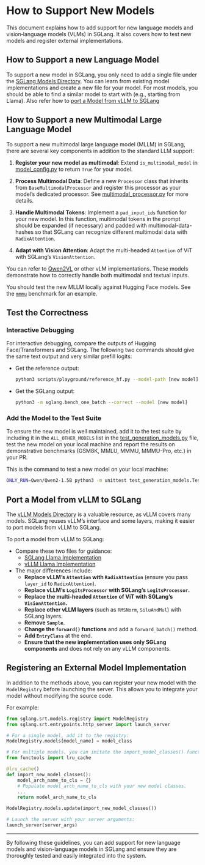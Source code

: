 # How to Support New Models

This document explains how to add support for new language models and vision‐language models (VLMs) in SGLang. It also
covers how to test new models and register external implementations.

## How to Support a new Language Model

To support a new model in SGLang, you only need to add a single file under
the [SGLang Models Directory](https://github.com/sgl-project/sglang/tree/main/python/sglang/srt/models). You can learn
from existing model implementations and create a new file for your model. For most models, you should be able to find a
similar model to start with (e.g., starting from Llama). Also refer how
to [port a Model from vLLM to SGLang](#port-a-model-from-vllm-to-sglang)

## How to Support a new Multimodal Large Language Model

To support a new multimodal large language model (MLLM) in SGLang, there are several key components in addition to the
standard LLM support:

1. **Register your new model as multimodal**:
   Extend `is_multimodal_model`
   in [model_config.py](https://github.com/sgl-project/sglang/blob/0ab3f437aba729b348a683ab32b35b214456efc7/python/sglang/srt/configs/model_config.py#L561)
   to return `True` for your model.

2. **Process Multimodal Data**:
   Define a new `Processor` class that inherits from `BaseMultimodalProcessor` and register this processor as your
   model’s dedicated processor.
   See [multimodal_processor.py](https://github.com/sgl-project/sglang/blob/main/python/sglang/srt/managers/multimodal_processor.py)
   for more details.

3. **Handle Multimodal Tokens**:
   Implement a `pad_input_ids` function for your new model. In this function, multimodal tokens in the prompt should be
   expanded (if necessary) and padded with multimodal-data-hashes so that SGLang can recognize different multimodal data
   with `RadixAttention`.

4. **Adapt with Vision Attention**:
   Adapt the multi-headed `Attention` of ViT with SGLang’s `VisionAttention`.

You can refer to [Qwen2VL](https://github.com/sgl-project/sglang/blob/main/python/sglang/srt/models/qwen2_vl.py) or
other vLM implementations. These models demonstrate how to correctly handle both multimodal and textual inputs.

You should test the new MLLM locally against Hugging Face models. See the [
`mmmu`](https://github.com/sgl-project/sglang/tree/main/benchmark/mmmu) benchmark for an example.

## Test the Correctness

### Interactive Debugging

For interactive debugging, compare the outputs of Hugging Face/Transformers and SGLang. The following two commands
should give the same text output and very similar prefill logits:

- Get the reference output:
  ```bash
  python3 scripts/playground/reference_hf.py --model-path [new model] --model-type {text,mllm}
  ```
- Get the SGLang output:
  ```bash
  python3 -m sglang.bench_one_batch --correct --model [new model]
  ```

### Add the Model to the Test Suite

To ensure the new model is well maintained, add it to the test suite by including it in the `ALL_OTHER_MODELS` list in
the [test_generation_models.py](https://github.com/sgl-project/sglang/blob/main/test/srt/models/test_generation_models.py)
file, test the new model on your local machine and report the results on demonstrative benchmarks (GSM8K, MMLU, MMMU,
MMMU-Pro, etc.) in your PR.

This is the command to test a new model on your local machine:

```bash
ONLY_RUN=Qwen/Qwen2-1.5B python3 -m unittest test_generation_models.TestGenerationModels.test_others
```

## Port a Model from vLLM to SGLang

The [vLLM Models Directory](https://github.com/vllm-project/vllm/tree/main/vllm/model_executor/models) is a valuable
resource, as vLLM covers many models. SGLang reuses vLLM’s interface and some layers, making it easier to port models
from vLLM to SGLang.

To port a model from vLLM to SGLang:

- Compare these two files for guidance:
    - [SGLang Llama Implementation](https://github.com/sgl-project/sglang/blob/main/python/sglang/srt/models/llama.py)
    - [vLLM Llama Implementation](https://github.com/vllm-project/vllm/blob/main/vllm/model_executor/models/llama.py)
- The major differences include:
    - **Replace vLLM’s `Attention` with `RadixAttention`** (ensure you pass `layer_id` to `RadixAttention`).
    - **Replace vLLM’s `LogitsProcessor` with SGLang’s `LogitsProcessor`.**
    - **Replace the multi-headed `Attention` of ViT with SGLang’s `VisionAttention`.**
    - **Replace other vLLM layers** (such as `RMSNorm`, `SiluAndMul`) with SGLang layers.
    - **Remove `Sample`.**
    - **Change the `forward()` functions** and add a `forward_batch()` method.
    - **Add `EntryClass`** at the end.
    - **Ensure that the new implementation uses only SGLang components** and does not rely on any vLLM components.

## Registering an External Model Implementation

In addition to the methods above, you can register your new model with the `ModelRegistry` before launching the server.
This allows you to integrate your model without modifying the source code.

For example:

```python
from sglang.srt.models.registry import ModelRegistry
from sglang.srt.entrypoints.http_server import launch_server

# For a single model, add it to the registry:
ModelRegistry.models[model_name] = model_class

# For multiple models, you can imitate the import_model_classes() function:
from functools import lru_cache

@lru_cache()
def import_new_model_classes():
    model_arch_name_to_cls = {}
    # Populate model_arch_name_to_cls with your new model classes.
    ...
    return model_arch_name_to_cls

ModelRegistry.models.update(import_new_model_classes())

# Launch the server with your server arguments:
launch_server(server_args)
```

---

By following these guidelines, you can add support for new language models and vision-language models in SGLang and
ensure they are thoroughly tested and easily integrated into the system.
